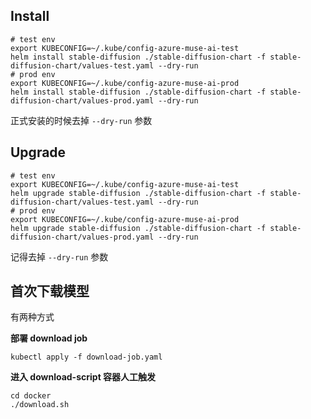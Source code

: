
## Install

```shell
# test env
export KUBECONFIG=~/.kube/config-azure-muse-ai-test
helm install stable-diffusion ./stable-diffusion-chart -f stable-diffusion-chart/values-test.yaml --dry-run
# prod env
export KUBECONFIG=~/.kube/config-azure-muse-ai-prod
helm install stable-diffusion ./stable-diffusion-chart -f stable-diffusion-chart/values-prod.yaml --dry-run
```

正式安装的时候去掉 `--dry-run` 参数

## Upgrade

```shell
# test env
export KUBECONFIG=~/.kube/config-azure-muse-ai-test
helm upgrade stable-diffusion ./stable-diffusion-chart -f stable-diffusion-chart/values-test.yaml --dry-run
# prod env
export KUBECONFIG=~/.kube/config-azure-muse-ai-prod
helm upgrade stable-diffusion ./stable-diffusion-chart -f stable-diffusion-chart/values-prod.yaml --dry-run
```

记得去掉 `--dry-run` 参数

## 首次下载模型

有两种方式

**部署 download job**

```shell
kubectl apply -f download-job.yaml
```

**进入 download-script 容器人工触发**

```shell
cd docker
./download.sh
```
